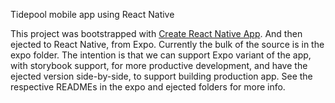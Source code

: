 Tidepool mobile app using React Native


This project was bootstrapped with [Create React Native App](https://github.com/react-community/create-react-native-app). And then ejected to React Native, from Expo. Currently the bulk of the source is in the expo folder. The intention is that we can support Expo variant of the app, with storybook support, for more productive development, and have the ejected version side-by-side, to support building production app. See the respective READMEs in the expo and ejected folders for more info.
